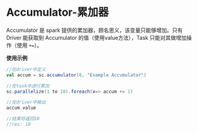 # Accumulator-累加器

Accumulator 是 spark 提供的累加器，顾名思义，该变量只能够增加。只有 Driver 能获取到 Accumulator 的值（使用value方法），Task 只能对其做增加操作（使用 `+=`）。

**使用示例**

```scala
//在driver中定义
val accum = sc.accumulator(0, "Example Accumulator")

//在task中进行累加
sc.parallelize(1 to 10).foreach(x=> accum += 1)

//在driver中输出
accum.value

//结果将返回10
//res: 10
```